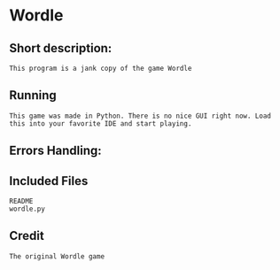 # Wordle

## Short description:
	This program is a jank copy of the game Wordle

## Running
	This game was made in Python. There is no nice GUI right now. Load this into your favorite IDE and start playing.

## Errors Handling:


## Included Files
	README
	wordle.py

## Credit
	The original Wordle game	
